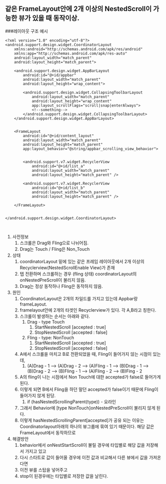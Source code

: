 ## 같은 FrameLayout안에 2개 이상의 NestedScroll이 가능한 뷰가 있을 때 동작이상.


###레이아웃 구조 예시
```
<?xml version="1.0" encoding="utf-8"?>
<android.support.design.widget.CoordinatorLayout 
    xmlns:android="http://schemas.android.com/apk/res/android"
    xmlns:app="http://schemas.android.com/apk/res-auto"
    android:layout_width="match_parent"
    android:layout_height="match_parent">

    <android.support.design.widget.AppBarLayout
        android:id="@+id/appbar"
        android:layout_width="match_parent"
        android:layout_height="wrap_content">

        <android.support.design.widget.CollapsingToolbarLayout
            android:layout_width="match_parent"
            android:layout_height="wrap_content"
            app:layout_scrollFlags="scroll|snap|enterAlways">
            <!--something-->
        </android.support.design.widget.CollapsingToolbarLayout>
    </android.support.design.widget.AppBarLayout>


    <FrameLayout
        android:id="@+id/content_layout"
        android:layout_width="match_parent"
        android:layout_height="match_parent"
        app:layout_behavior="@string/appbar_scrolling_view_behavior">


        <android.support.v7.widget.RecyclerView
            android:id="@+id/list_a"
            android:layout_width="match_parent"
            android:layout_height="match_parent" />

        <android.support.v7.widget.RecyclerView
            android:id="@+id/list_b"
            android:layout_width="match_parent"
            android:layout_height="match_parent" />

    </FrameLayout>


</android.support.design.widget.CoordinatorLayout>



```

1. 사전정보
    1. 스크롤은 Drag와 Fling으로 나뉘어짐.
    2. Drag는 Touch / Fling은 Non_Touch
2. 상태
    1. coordinatorLayout 밑에 있는 같은 프레임 레이아웃에서 2개 이상의 Recyclerview(NestedScrollEnable View)가 존재
    2. 탭 전환하며 스크롤하는 경우 (fling 상태) coordinatorLayout의 onNestedPreScroll이 불리지 않음.
    3. Drag는 정상 동작하나 Fling은 동작하지 않음.
3. 원인
    1. CoordinatorLayout은 2개의 차일드를 가지고 있는데 Appbar랑 frameLayout.
    2.  framelayout안에 2개의 타겟인 Recyclerview가 있다. 각 A,B라고 칭한다.
    3. 스크롤이 발생하는 순서는 아래와 같다.
        1. Drag - type Touch
            1. StartNestedScroll [accepted : true]
            2. StopNestedScroll [accepted : false]
        2. Fling - type: NonTouch
            1. StartNestedScroll [accepted : true]
            2. StopNestedScroll [accepted : false]
    4. A에서 스크롤을 마치고 B로 전환되었을 때, Fling이 들어가지 않는 시점이 있는데,
        1. (A)Drag - 1 --> (A)Drag - 2 --> (A)Fling - 1 --> (B)Drag - 1 --> (B)Drag - 2 --> (B)Fling - 1 --> (A)Fling - 2 --> (B)Fing - 2
    5. A의 fling이 나는 시점에서 Non Touch에 대한 accepted가 false로 들어가게 된다.
    6. 이렇게 되면 B에서 Fling을 하던 말던 accepted가 false이기 때문에 Fling이 들어가지 않게 된당.
        1. if (hasNestedScrollingParent(type)) - 요라인
    7. 그래서 Behavior에 [type NonTouch]onNestedPreScroll이 불리지 않게 된다.
    8. 이렇게 hasNestedScrollingParent[accepted]가 공유 되는 이유는 Coordinatorlayout아래의 하나의 뷰그룹에 묶여 있기 때문이다. 해당 값은 FrameLayout에서 동작하므로
4. 해결방안
    1. behavior에서 onNestStartScroll이 불릴 경우에 타입별로 해당 값을 저장해서 가지고 있고
    2. 다시 스타트로 값이 들어올 경우에 이전 값과 비교해서 다른 뷰에서 값을 가져온다면
    3. 이전 뷰를 스탑을 넣어주고
    4. stop이 된경우에는 타입별로 저장한 값을 날린다.